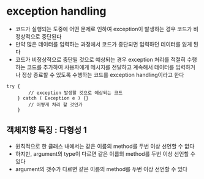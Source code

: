 # exception handling
* 코드가 실행되는 도중에 어떤 문제로 인하여 exception이 발생하는 경우 코드가 비정상적으로 중단된다
* 만약 많은 데이터를 입력하는 과정에서 코드가 중단되면 입력하던 데이터를 잃게 된다
* 코드가 비정상적으로 중단될 것으로 예상되는 경우 exception 처리를 적절히 수행하는 코드를 추가하여 사용자에게 메시지를
	전달하고 계속해서 데이터를 입력하거나 정상 종료할 수 있도록 수행하는 코드를 exception handling이라고 한다
```
try {
		// exception 발생할 것으로 예상되는 코드
	} catch ( Exception e ) {}
		// 어떻게 처리 할 것인가
	}
```

## 객체지향 특징 : 다형성 1
* 원칙적으로 한 클래스 내에서는 같은 이름의 method를 두번 이상 선언할 수 없다
* 하지만, argument의 type이 다르면 같은 이름의 method를 두번 이상 선언할 수 있다
* argument의 갯수가 다르면 같은 이름의 method를 두번 이상 선언할 수 있다